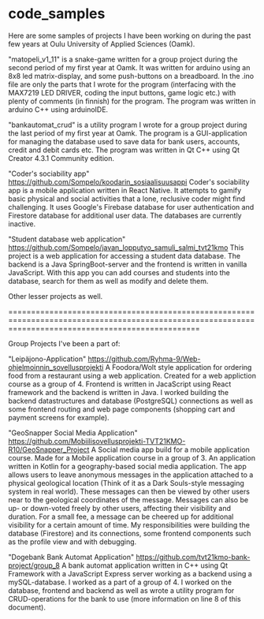 # code_samples
Here are some samples of projects I have been working on during the past few years at Oulu University of Applied Sciences (Oamk). 

"matopeli_v1_11" is a snake-game written for a group project during the second period of my first year at Oamk. It was written for arduino using an 8x8 led matrix-display, 
and some push-buttons on a breadboard. In the .ino file are only the parts that I wrote for the program (interfacing with the MAX7219 LED DRIVER, 
coding the input buttons, game logic etc.) with plenty of comments (in finnish) for the program. The program was written in arduino C++ using arduinoIDE.

"bankautomat_crud" is a utility program I wrote for a group project during the last period of my first year at Oamk. The program is a GUI-application for managing the database 
used to save data for bank users, accounts, credit and debit cards etc. The program was written in Qt C++ using Qt Creator 4.3.1 Community edition.

"Coder's sociability app"
https://github.com/Sompelo/koodarin_sosiaalisuusappi
Coder's sociability app is a mobile application written in React Native. It attempts to gamify basic physical and social activities that a lone, reclusive coder might find challenging. It uses Google's Firebase database for user authentication and Firestore database for additional user data. The databases are currently inactive.

"Student database web application"
https://github.com/Sompelo/javan_lopputyo_samuli_salmi_tvt21kmo
This project is a web application for accessing a student data database. The backend is a Java SpringBoot-server and the frontend is written in vanilla JavaScript. With this app you can add courses and students into the database, search for them as well as modify and delete them. 

Other lesser projects as well.

======================================================================================================================================================

Group Projects I've been a part of: 

"Leipäjono-Application"
https://github.com/Ryhma-9/Web-ohjelmoinnin_sovellusprojekti
A Foodora/Wolt style application for ordering food from a restaurant using a web application. Created for a web appliction course as a group of 4. Frontend is written in JacaScript using React framework and the backend is written in Java. I worked building the backend datastructures and database (PostgreSQL) connections as well as some frontend routing and web page components (shopping cart and payment screens for example). 

"GeoSnapper Social Media Application"
https://github.com/Mobiilisovellusprojekti-TVT21KMO-R10/GeoSnapper_Project
A Social media app build for a mobile application course. Made for a Mobile application course in a group of 3. An application written in Kotlin for a geography-based social media application. The app allows users to leave anonymous messages in the application attached to a physical geological location (Think of it as a Dark Souls-style messaging system in real world). These messages can then be viewed by other users near to the geological coordinates of the message. Messages can also be up- or down-voted freely by other users, affecting their visibility and duration. For a small fee, a message can be cheered up for additional visibility for a certain amount of time. My responsibilities were building the database (Firestore) and its connections, some frontend components such as the profile view and with debugging. 

"Dogebank Bank Automat Application"
https://github.com/tvt21kmo-bank-project/group_8
A bank automat application written in C++ using Qt Framework with a JavaScript Express server working as a backend using a mySQL-database. I worked as a part of a group of 4. I worked on the database, frontend and backend as well as wrote a utility program for CRUD-operations for the bank to use (more information on line 8 of this document).  
